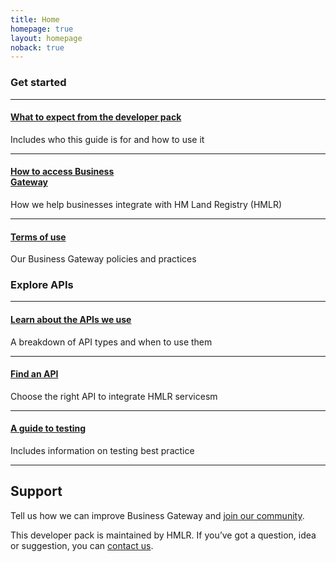 ```yaml
---
title: Home
homepage: true
layout: homepage
noback: true
---
```


<div class="govuk-grid-row">
  <h3 class="govuk-heading-m govuk-!-margin-bottom-1 govuk-!-margin-left-3">Get started</h3>

  <div class="govuk-grid-column-one-third-from-desktop govuk-!-margin-bottom-8">
    <hr class="govuk-section-break govuk-section-break--l govuk-section-break--visible" />
    <h4 class="govuk-heading-s govuk-!-font-weight-bold"><a href="/what-to-expect-from-the-developer-pack">What to expect from the developer pack</a></h4>
    <p class="govuk-body">Includes who this guide is for and how to use it</p>
  </div>
  <div class="govuk-grid-column-one-third-from-desktop govuk-!-margin-bottom-8">
    <hr class="govuk-section-break govuk-section-break--l govuk-section-break--visible" />
    <h4 class="govuk-heading-s govuk-!-font-weight-bold"><a href="/how-to-access-business-gateway">How to access Business<br>Gateway</a></h4>
    <p class="govuk-body">How we help businesses integrate with HM Land Registry (HMLR)</p>
  </div>
  <div class="govuk-grid-column-one-third-from-desktop govuk-!-margin-bottom-8">
    <hr class="govuk-section-break govuk-section-break--l govuk-section-break--visible" />
    <h4 class="govuk-heading-s govuk-!-font-weight-bold"><a href="/terms-of-use">Terms of use</a></h4>
    <p class="govuk-body">Our Business Gateway policies and practices</p>
  </div>

</div>

<div class="govuk-grid-row">
  <h3 class="govuk-heading-m govuk-!-margin-bottom-1 govuk-!-margin-left-3">Explore APIs</h3>

  <div class="govuk-grid-column-one-third-from-desktop govuk-!-margin-bottom-8">
    <hr class="govuk-section-break govuk-section-break--l govuk-section-break--visible" />
    <h4 class="govuk-heading-s govuk-!-font-weight-bold"><a href="/learn-about-the-apis-we-use">Learn about the APIs we use</a></h4>
    <p class="govuk-body">A breakdown of API types and when to use them</p>
  </div>
  <div class="govuk-grid-column-one-third-from-desktop govuk-!-margin-bottom-8">
    <hr class="govuk-section-break govuk-section-break--l govuk-section-break--visible" />
    <h4 class="govuk-heading-s govuk-!-font-weight-bold"><a href="/find-a-service-api">Find an API</a></h4>
    <p class="govuk-body">Choose the right API to integrate HMLR servicesm</p>
  </div>
  <div class="govuk-grid-column-one-third-from-desktop govuk-!-margin-bottom-8">
    <hr class="govuk-section-break govuk-section-break--l govuk-section-break--visible" />
    <h4 class="govuk-heading-s govuk-!-font-weight-bold"><a href="/a-guide-to-testing">A guide to testing</a></h4>
    <p class="govuk-body">Includes information on testing best practice</p>
  </div>

</div>
<div class="govuk-grid-row">
  <hr class="govuk-section-break govuk-section-break--l govuk-section-break--visible govuk-!-margin-left-3" />
  <div class="govuk-grid-row">
    <div class="govuk-grid-column-two-thirds">
      <h2 class="govuk-heading-m govuk-!-margin-left-3">Support</h2>
      <p class="govuk-body govuk-!-margin-left-3">Tell us how we can improve Business Gateway and <a
          href="https://www.gov.uk/guidance/join-the-business-gateway-community">join our community</a>.</p>
      <p class="govuk-body govuk-!-margin-left-3">This developer pack is maintained by HMLR. If you’ve got a question, idea or suggestion, you can <a href="/contact-us">contact us</a>.</p>
    </div>
  </div>
</div>

